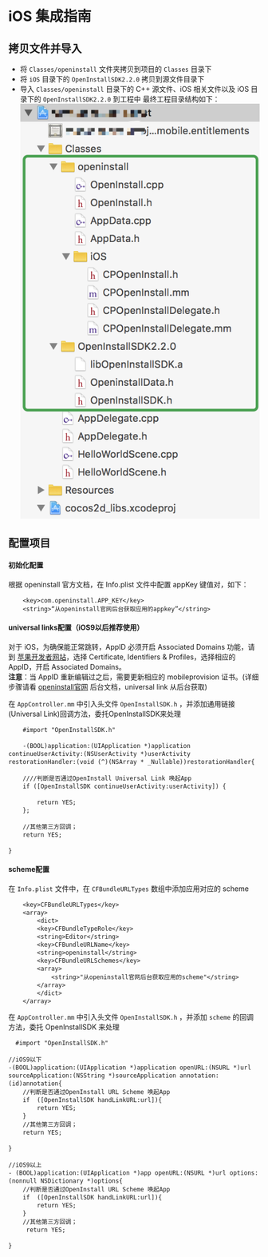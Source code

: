 # iOS 集成指南

## 拷贝文件并导入

- 将 `Classes/openinstall` 文件夹拷贝到项目的 `Classes` 目录下
- 将 `iOS` 目录下的 `OpenInstallSDK2.2.0` 拷贝到源文件目录下
- 导入 `Classes/openinstall` 目录下的 C++ 源文件、iOS 相关文件以及 iOS 目录下的 `OpenInstallSDK2.2.0` 到工程中
最终工程目录结构如下：  
![工程目录结构](./project.png)
## 配置项目

#### 初始化配置
根据 openinstall 官方文档，在 Info.plist 文件中配置 appKey 键值对，如下：

``` plist
	<key>com.openinstall.APP_KEY</key>
	<string>“从openinstall官网后台获取应用的appkey”</string>
```

#### universal links配置（iOS9以后推荐使用）

对于 iOS，为确保能正常跳转，AppID 必须开启 Associated Domains 功能，请到 [苹果开发者网站](https://developer.apple.com)，选择 Certificate, Identifiers & Profiles，选择相应的 AppID，开启 Associated Domains。  
__注意__：当 AppID 重新编辑过之后，需要更新相应的 mobileprovision 证书。(详细步骤请看 [openinstall官网](https://www.openinstall.io) 后台文档，universal link 从后台获取)

在 `AppController.mm` 中引入头文件 `OpenInstallSDK.h` ，并添加通用链接(Universal Link)回调方法，委托OpenInstallSDK来处理

``` objc
    #import "OpenInstallSDK.h"

    -(BOOL)application:(UIApplication *)application continueUserActivity:(NSUserActivity *)userActivity restorationHandler:(void (^)(NSArray * _Nullable))restorationHandler{
    
    ////判断是否通过OpenInstall Universal Link 唤起App
    if ([OpenInstallSDK continueUserActivity:userActivity]) {
        
        return YES;
    };
    
    //其他第三方回调；
    return YES;
    
}

```

#### scheme配置

在 `Info.plist` 文件中，在 `CFBundleURLTypes` 数组中添加应用对应的 scheme

``` plist
	<key>CFBundleURLTypes</key>
	<array>
	    <dict>
		<key>CFBundleTypeRole</key>
		<string>Editor</string>
		<key>CFBundleURLName</key>
		<string>openinstall</string>
		<key>CFBundleURLSchemes</key>
		<array>
		    <string>"从openinstall官网后台获取应用的scheme"</string>
		</array>
	    </dict>
	</array>
```

在 `AppController.mm` 中引入头文件 `OpenInstallSDK.h` ，并添加 `scheme` 的回调方法，委托 OpenInstallSDK 来处理

``` objc
  #import "OpenInstallSDK.h"

//iOS9以下
-(BOOL)application:(UIApplication *)application openURL:(NSURL *)url sourceApplication:(NSString *)sourceApplication annotation:(id)annotation{
    //判断是否通过OpenInstall URL Scheme 唤起App
    if  ([OpenInstallSDK handLinkURL:url]){
        return YES;
    }
    //其他第三方回调；
    return YES;

}

//iOS9以上
- (BOOL)application:(UIApplication *)app openURL:(NSURL *)url options:(nonnull NSDictionary *)options{
    //判断是否通过OpenInstall URL Scheme 唤起App
    if  ([OpenInstallSDK handLinkURL:url]){
        return YES;
    }
    //其他第三方回调；
     return YES;

}

```
